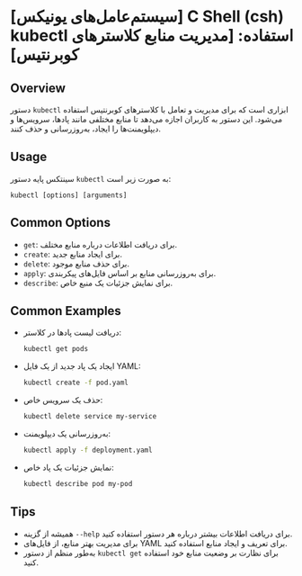 # [سیستم‌عامل‌های یونیکس] C Shell (csh) kubectl استفاده: [مدیریت منابع کلاسترهای کوبرنتیس]

## Overview
دستور `kubectl` ابزاری است که برای مدیریت و تعامل با کلاسترهای کوبرنتیس استفاده می‌شود. این دستور به کاربران اجازه می‌دهد تا منابع مختلفی مانند پادها، سرویس‌ها و دیپلویمنت‌ها را ایجاد، به‌روزرسانی و حذف کنند.

## Usage
سینتکس پایه دستور `kubectl` به صورت زیر است:

```
kubectl [options] [arguments]
```

## Common Options
- `get`: برای دریافت اطلاعات درباره منابع مختلف.
- `create`: برای ایجاد منابع جدید.
- `delete`: برای حذف منابع موجود.
- `apply`: برای به‌روزرسانی منابع بر اساس فایل‌های پیکربندی.
- `describe`: برای نمایش جزئیات یک منبع خاص.

## Common Examples
- دریافت لیست پادها در کلاستر:
  ```bash
  kubectl get pods
  ```

- ایجاد یک پاد جدید از یک فایل YAML:
  ```bash
  kubectl create -f pod.yaml
  ```

- حذف یک سرویس خاص:
  ```bash
  kubectl delete service my-service
  ```

- به‌روزرسانی یک دیپلویمنت:
  ```bash
  kubectl apply -f deployment.yaml
  ```

- نمایش جزئیات یک پاد خاص:
  ```bash
  kubectl describe pod my-pod
  ```

## Tips
- همیشه از گزینه `--help` برای دریافت اطلاعات بیشتر درباره هر دستور استفاده کنید.
- برای مدیریت بهتر منابع، از فایل‌های YAML برای تعریف و ایجاد منابع استفاده کنید.
- به‌طور منظم از دستور `kubectl get` برای نظارت بر وضعیت منابع خود استفاده کنید.